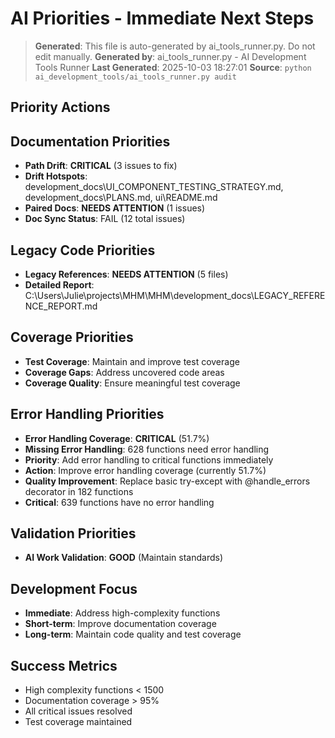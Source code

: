 # AI Priorities - Immediate Next Steps

> **Generated**: This file is auto-generated by ai_tools_runner.py. Do not edit manually.
> **Generated by**: ai_tools_runner.py - AI Development Tools Runner
> **Last Generated**: 2025-10-03 18:27:01
> **Source**: `python ai_development_tools/ai_tools_runner.py audit`

## Priority Actions
## Documentation Priorities
- **Path Drift**: **CRITICAL** (3 issues to fix)
- **Drift Hotspots**: development_docs\UI_COMPONENT_TESTING_STRATEGY.md, development_docs\PLANS.md, ui\README.md
- **Paired Docs**: **NEEDS ATTENTION** (1 issues)
- **Doc Sync Status**: FAIL (12 total issues)

## Legacy Code Priorities
- **Legacy References**: **NEEDS ATTENTION** (5 files)
- **Detailed Report**: C:\Users\Julie\projects\MHM\MHM\development_docs\LEGACY_REFERENCE_REPORT.md

## Coverage Priorities
- **Test Coverage**: Maintain and improve test coverage
- **Coverage Gaps**: Address uncovered code areas
- **Coverage Quality**: Ensure meaningful test coverage

## Error Handling Priorities
- **Error Handling Coverage**: **CRITICAL** (51.7%)
- **Missing Error Handling**: 628 functions need error handling
- **Priority**: Add error handling to critical functions immediately
- **Action**: Improve error handling coverage (currently 51.7%)
- **Quality Improvement**: Replace basic try-except with @handle_errors decorator in 182 functions
- **Critical**: 639 functions have no error handling

## Validation Priorities
- **AI Work Validation**: **GOOD** (Maintain standards)

## Development Focus
- **Immediate**: Address high-complexity functions
- **Short-term**: Improve documentation coverage
- **Long-term**: Maintain code quality and test coverage

## Success Metrics
- High complexity functions < 1500
- Documentation coverage > 95%
- All critical issues resolved
- Test coverage maintained

